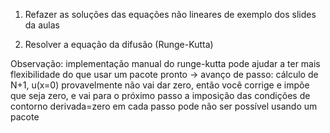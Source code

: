 1. Refazer as soluções das equações não lineares de exemplo dos slides da aulas

2. Resolver a equação da difusão (Runge-Kutta)

Observação: implementação manual do runge-kutta pode ajudar a ter mais flexibilidade do que usar um pacote pronto
    -> avanço de passo: cálculo de N+1, u(x=0) provavelmente não vai dar zero, então você corrige e impõe que seja zero, e vai para o próximo passo
    a imposição das condições de contorno derivada=zero em cada passo pode não ser possível usando um pacote
